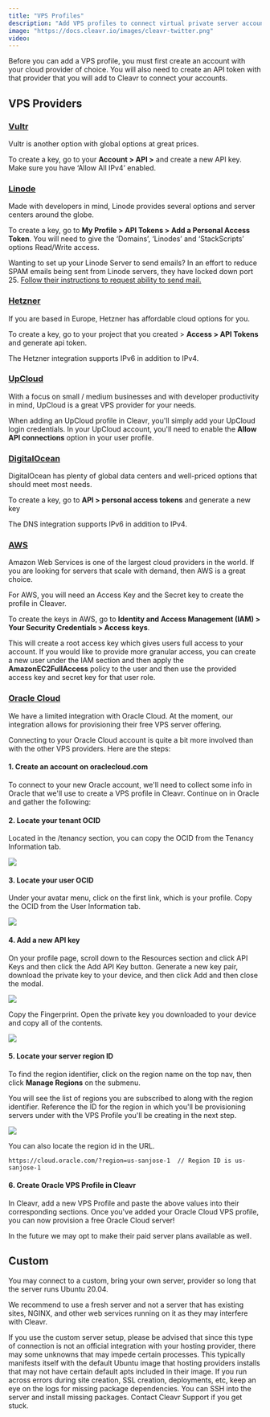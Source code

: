 ```yaml
---
title: "VPS Profiles"
description: "Add VPS profiles to connect virtual private server accounts."
image: "https://docs.cleavr.io/images/cleavr-twitter.png"
video:
---
```


<you-tube video="7UGfmjoe17M"></you-tube>

Before you can add a VPS profile, you must first create an account with your cloud provider of choice. You will also
need to create an API token with that provider that you will add to Cleavr to connect your accounts.

## VPS Providers

### [Vultr](https://vultr.grsm.io/cleavr)

Vultr is another option with global options at great prices.

To create a key, go to your **Account > API >** and create a new API key. Make sure you have ‘Allow All IPv4’ enabled.

### [Linode](https://linode.gvw92c.net/7mOMer)

Made with developers in mind, Linode provides several options and server centers around the globe.

To create a key, go to **My Profile > API Tokens > Add a Personal Access Token**. You will need to give the ‘Domains’,
‘Linodes’ and ‘StackScripts’ options Read/Write access.

Wanting to set up your Linode Server to send emails? In an effort to reduce SPAM emails being sent from Linode servers, they
have locked down port 25. [Follow their instructions to request ability to send mail.](https://www.linode.com/docs/guides/running-a-mail-server/#sending-email-on-linode)

### [Hetzner](https://hetzner.cloud/?ref=6UbiqpRc9BFG)

If you are based in Europe, Hetzner has affordable cloud options for you.

To create a key, go to your project that you created > **Access > API Tokens** and generate api token.

The Hetzner integration supports IPv6 in addition to IPv4.

### [UpCloud](https://upcloud.com/signup/?promo=38D8TP)

With a focus on small / medium businesses and with developer productivity in mind, UpCloud is a great VPS provider
for your needs.

When adding an UpCloud profile in Cleavr, you'll simply add your UpCloud login credentials. In your UpCloud account, you'll
need to enable the **Allow API connections** option in your user profile.

### [DigitalOcean](https://m.do.co/c/d32ff825abb2)

DigitalOcean has plenty of global data centers and well-priced options that should meet most needs.

To create a key, go to **API > personal access tokens** and generate a new key

The DNS integration supports IPv6 in addition to IPv4.

### [AWS](https://aws.amazon.com/)

Amazon Web Services is one of the largest cloud providers in the world. If you are looking for servers that scale with demand,
then AWS is a great choice.

For AWS, you will need an Access Key and the Secret key to create the profile in Cleaver.

To create the keys in AWS, go to **Identity and Access Management (IAM) > Your Security Credentials > Access keys**.

<base-alert>
This will create a root access key which gives users full access to your account. If you would like to provide more 
granular access, you can create a new user under the IAM section and then apply the <b>AmazonEC2FullAccess</b> policy to the user 
and then use the provided access key and secret key for that user role. 
</base-alert>

### [Oracle Cloud](https://www.oracle.com/cloud/)

We have a limited integration with Oracle Cloud. At the moment, our integration allows for provisioning their free VPS server offering.

Connecting to your Oracle Cloud account is quite a bit more involved than with the other VPS providers. Here are the steps:

#### 1. Create an account on oraclecloud.com

To connect to your new Oracle account, we'll need to collect some info in Oracle that we'll use to create a VPS profile in Cleavr. Continue on in Oracle and gather the following:

#### 2. Locate your tenant OCID

Located in the /tenancy section, you can copy the OCID from the Tenancy Information tab.

![](https://docs.cleavr.io/images/oracle/tenant-ocid.png)

#### 3. Locate your user OCID

Under your avatar menu, click on the first link, which is your profile. Copy the OCID from the User Information tab.

![](https://docs.cleavr.io/images/oracle/user-ocid.png)

#### 4. Add a new API key

On your profile page, scroll down to the Resources section and click API Keys and then click the Add API Key button. Generate a new key pair, download the private key to your device, and then click Add and then close the modal.

![](https://docs.cleavr.io/images/oracle/api-keys.png)

Copy the Fingerprint. Open the private key you downloaded to your device and copy all of the contents.

![](https://docs.cleavr.io/images/oracle/region.png)

#### 5. Locate your server region ID

To find the region identifier, click on the region name on the top nav, then click **Manage Regions** on the submenu.

You will see the list of regions you are subscribed to along with the region identifier. Reference the ID for the region in which you'll be provisioning servers under with the VPS Profile you'll be creating in the next step.

![](https://docs.cleavr.io/images/oracle/fingerprint.png)

You can also locate the region id in the URL.

```
https://cloud.oracle.com/?region=us-sanjose-1  // Region ID is us-sanjose-1
```

#### 6. Create Oracle VPS Profile in Cleavr

In Cleavr, add a new VPS Profile and paste the above values into their corresponding sections. Once you've added your Oracle Cloud VPS profile, you can now provision a free Oracle Cloud server!

<base-info>
In the future we may opt to make their paid server plans available as well. 
</base-info>

## Custom

You may connect to a custom, bring your own server, provider so long that the server runs Ubuntu 20.04.

We recommend to use a fresh server and not a server that has existing sites, NGINX, and other web services running on it as they
may interfere with Cleavr.

If you use the custom server setup, please be advised that since this type of connection is not an official integration with your hosting provider, there may some unknowns that may impede certain processes. This typically manifests itself with the default Ubuntu image that hosting providers installs that may not have certain default apts included in their image. If you run across errors during site creation, SSL creation, deployments, etc, keep an eye on the logs for missing package dependencies. You can SSH into the server and install missing packages. Contact Cleavr Support if you get stuck.
